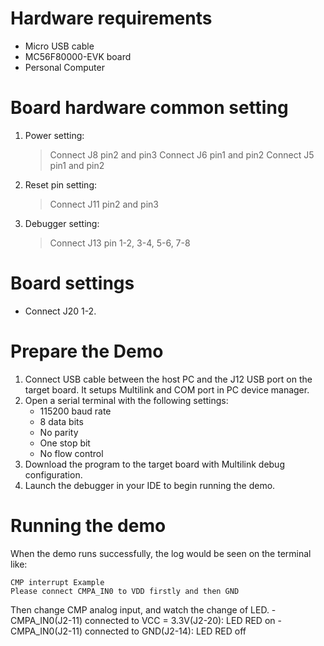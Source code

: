 Hardware requirements
=====================
- Micro USB cable
- MC56F80000-EVK board
- Personal Computer

Board hardware common setting
=============================
1. Power setting:
   > Connect J8 pin2 and pin3
   > Connect J6 pin1 and pin2
   > Connect J5 pin1 and pin2
2. Reset pin setting:
   > Connect J11 pin2 and pin3
3. Debugger setting:
   > Connect J13 pin 1-2, 3-4, 5-6, 7-8

Board settings
==============
- Connect J20 1-2.

Prepare the Demo
================
1.  Connect USB cable between the host PC and the J12 USB port on the target board. It setups Multilink and COM port in PC device manager.
2.  Open a serial terminal with the following settings:
    - 115200 baud rate
    - 8 data bits
    - No parity
    - One stop bit
    - No flow control
3.  Download the program to the target board with Multilink debug configuration.
4.  Launch the debugger in your IDE to begin running the demo.

Running the demo
================
When the demo runs successfully, the log would be seen on the terminal like:

~~~~~~~~~~~~~~~~~~~~~
CMP interrupt Example
Please connect CMPA_IN0 to VDD firstly and then GND
~~~~~~~~~~~~~~~~~~~~~

Then change CMP analog input, and watch the change of LED.
    - CMPA_IN0(J2-11) connected to VCC = 3.3V(J2-20): LED RED on
    - CMPA_IN0(J2-11) connected to GND(J2-14): LED RED off
